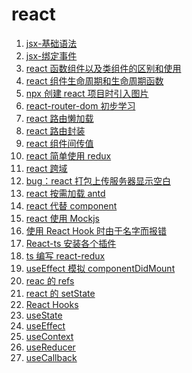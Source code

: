 <!--
 * @Descripttion: react 导航
 * @Author: tom-z(spirit108@foxmail.com)
 * @Date: 2020-02-10 08:36:08
 * @LastEditors: tom-z(spirit108@foxmail.com)
 * @LastEditTime: 2020-11-26 16:38:47
--> 
# react
1. [jsx-基础语法](./1910/191001.md)
2. [jsx-绑定事件](./1910/191002.md)
3. [react 函数组件以及类组件的区别和使用](./1910/191003.md)
4. [react 组件生命周期和生命周期函数](./1910/191004.md)
5. [npx 创建 react 项目时引入图片](./1912/191201.md)
6. [react-router-dom 初步学习](./1912/191202.md)
7. [react 路由懒加载](./1912/191203.md)
8. [react 路由封装](./1912/191204.md)
9. [react 组件间传值](./1912/191205.md)
10. [react 简单使用 redux](./1912/191206.md)
11. [react 跨域](./1912/191207.md)
12. [bug：react 打包上传服务器显示空白](./2001/200101.md)
13. [react 按需加载 antd](./2005/200501.md)
14. [react 代替 component](./2006/200601.md)
15. [react 使用 Mockjs](./2006/200602.md)
16. [使用 React Hook 时由于名字而报错](./2009/200901.md)
17. [React-ts 安装各个插件](./2009/200902.md)
18. [ts 编写 react-redux](./2009/200903.md)
19. [useEffect 模拟 componentDidMount](./2010/201001.md)
20. [reac 的 refs](./2010/201002.md)
21. [react 的 setState](./2010/201003.md)
22. [React Hooks](./2011/201101.md)
23. [useState](./2011/201102.md)
24. [useEffect](./2011/201103.md)
25. [useContext](./2011/201104.md)
26. [useReducer](./2011/201105.md)
27. [useCallback](./2011/201106.md)